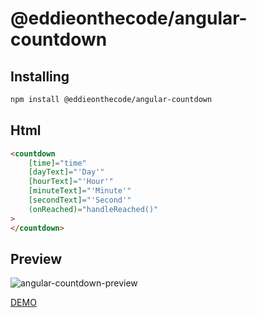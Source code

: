 # @eddieonthecode/angular-countdown
## Installing

```sh
npm install @eddieonthecode/angular-countdown
```

## Html  
```html
<countdown 
    [time]="time" 
    [dayText]="'Day'" 
    [hourText]="'Hour'" 
    [minuteText]="'Minute'" 
    [secondText]="'Second'" 
    (onReached)="handleReached()"
>
</countdown>
```

## Preview  
![angular-countdown-preview](https://ik.imagekit.io/eddieonthecode/PHOTO/npm-angular-countdown?updatedAt=1702868662505 "angular-countdown preview")  

[DEMO](https://angular-countdown.vercel.app/)